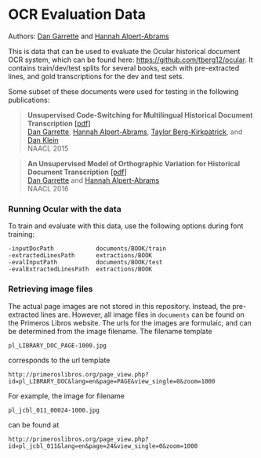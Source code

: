 [Taylor Berg-Kirkpatrick]: http://www.eecs.berkeley.edu/~tberg/
[Greg Durrett]: http://www.eecs.berkeley.edu/~gdurrett/
[Dan Klein]: http://www.eecs.berkeley.edu/~klein/
[Dan Garrette]: http://www.dhgarrette.com
[Hannah Alpert-Abrams]: http://www.halperta.com/



# OCR Evaluation Data

Authors: [Dan Garrette] and [Hannah Alpert-Abrams]

This is data that can be used to evaluate the Ocular historical document OCR system, which can be found here: https://github.com/tberg12/ocular.  It contains train/dev/test splits for several books, each with pre-extracted lines, and gold transcriptions for the dev and test sets.

Some subset of these documents were used for testing in the following publications:

> **Unsupervised Code-Switching for Multilingual Historical Document Transcription**
> [[pdf]](http://www.aclweb.org/anthology/N15-1109)    
> [Dan Garrette], [Hannah Alpert-Abrams], [Taylor Berg-Kirkpatrick], and [Dan Klein]  
> NAACL 2015

> **An Unsupervised Model of Orthographic Variation for Historical Document Transcription**
> [[pdf]](http://www.dhgarrette.com/papers/garrette_ocr_naacl2016.pdf)  
> [Dan Garrette] and [Hannah Alpert-Abrams]  
> NAACL 2016


### Running Ocular with the data

To train and evaluate with this data, use the following options during font training:

    -inputDocPath            documents/BOOK/train
    -extractedLinesPath      extractions/BOOK
    -evalInputPath           documents/BOOK/test
    -evalExtractedLinesPath  extractions/BOOK




### Retrieving image files

The actual page images are not stored in this repository.  Instead, the pre-extracted lines are.  However, all image files in `documents` can be found on the Primeros Libros website.  The urls for the images are formulaic, and can be determined from the image filename.  The filename template

    pl_LIBRARY_DOC_PAGE-1000.jpg

corresponds to the url template

    http://primeroslibros.org/page_view.php?id=pl_LIBRARY_DOC&lang=en&page=PAGE&view_single=0&zoom=1000

For example, the image for filename

    pl_jcbl_011_00024-1000.jpg

can be found at

    http://primeroslibros.org/page_view.php?id=pl_jcbl_011&lang=en&page=24&view_single=0&zoom=1000

